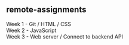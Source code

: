 ## remote-assignments

Week 1 - Git / HTML / CSS  
Week 2 - JavaScript  
Week 3 - Web server / Connect to backend API  
